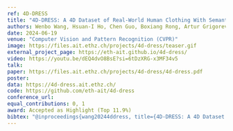 ```yaml
---
ref: 4D-DRESS
title: "4D-DRESS: A 4D Dataset of Real-World Human Clothing With Semantic Annotations"
authors: Wenbo Wang, Hsuan-I Ho, Chen Guo, Boxiang Rong, Artur Grigorev, Jie Song, Juan Jose Zarate, Otmar Hilliges
date: 2024-06-19
venue: "Computer Vision and Pattern Recognition (CVPR)"
image: https://files.ait.ethz.ch/projects/4d-dress/teaser.gif
external_project_page: https://eth-ait.github.io/4d-dress/
video: https://youtu.be/dEQ4dvO8BsE?si=6tDzXRG-x3MF34v5
talk: 
paper: https://files.ait.ethz.ch/projects/4d-dress/4d-dress.pdf
poster: 
data: https://4d-dress.ait.ethz.ch/
code: https://github.com/eth-ait/4d-dress
conference_url: 
equal_contributions: 0, 1
award: Accepted as Highlight (Top 11.9%)
bibtex: "@inproceedings{wang20244ddress, title={4D-DRESS: A 4D Dataset of Real-world Human Clothing with Semantic Annotations}, author={Wang, Wenbo and Ho, Hsuan-I and Guo, Chen and Rong, Boxiang and Grigorev, Artur and Song, Jie and Zarate, Juan Jose and Hilliges, Otmar}, booktitle={Proceedings of the IEEE Conference on Computer Vision and Pattern Recognition (CVPR)}, year={2024} }"
---
```


